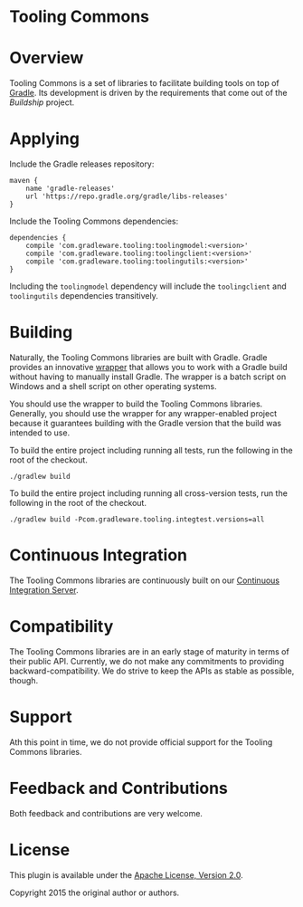 Tooling Commons
===============

# Overview

Tooling Commons is a set of libraries to facilitate building tools on top of [Gradle](http://www.gradle.org). Its development is driven by the requirements that come
out of the _Buildship_ project.


# Applying

Include the Gradle releases repository:

    maven {
        name 'gradle-releases'
        url 'https://repo.gradle.org/gradle/libs-releases'
    }

Include the Tooling Commons dependencies:

    dependencies {
        compile 'com.gradleware.tooling:toolingmodel:<version>'
        compile 'com.gradleware.tooling:toolingclient:<version>'
        compile 'com.gradleware.tooling:toolingutils:<version>'
    }

Including the `toolingmodel` dependency will include the `toolingclient` and `toolingutils` dependencies transitively.


# Building

Naturally, the Tooling Commons libraries are built with Gradle. Gradle provides an innovative [wrapper](http://gradle.org/docs/current/userguide/gradle_wrapper.html) that allows
you to work with a Gradle build without having to manually install Gradle. The wrapper is a batch script on Windows and a shell script on other operating systems.

You should use the wrapper to build the Tooling Commons libraries. Generally, you should use the wrapper for any wrapper-enabled project because it guarantees building with the
Gradle version that the build was intended to use.

To build the entire project including running all tests, run the following in the root of the checkout.

    ./gradlew build

To build the entire project including running all cross-version tests, run the following in the root of the checkout.

    ./gradlew build -Pcom.gradleware.tooling.integtest.versions=all


# Continuous Integration

The Tooling Commons libraries are continuously built on our [Continuous Integration Server](https://builds.gradle.org/project.html?projectId=Tooling_Commons&tab=projectOverview).


# Compatibility

The Tooling Commons libraries are in an early stage of maturity in terms of their public API. Currently, we do not make
any commitments to providing backward-compatibility. We do strive to keep the APIs as stable as possible, though.


# Support

Ath this point in time, we do not provide official support for the Tooling Commons libraries.


# Feedback and Contributions

Both feedback and contributions are very welcome.


# License

This plugin is available under the [Apache License, Version 2.0](http://www.apache.org/licenses/LICENSE-2.0.html).

Copyright 2015 the original author or authors.
